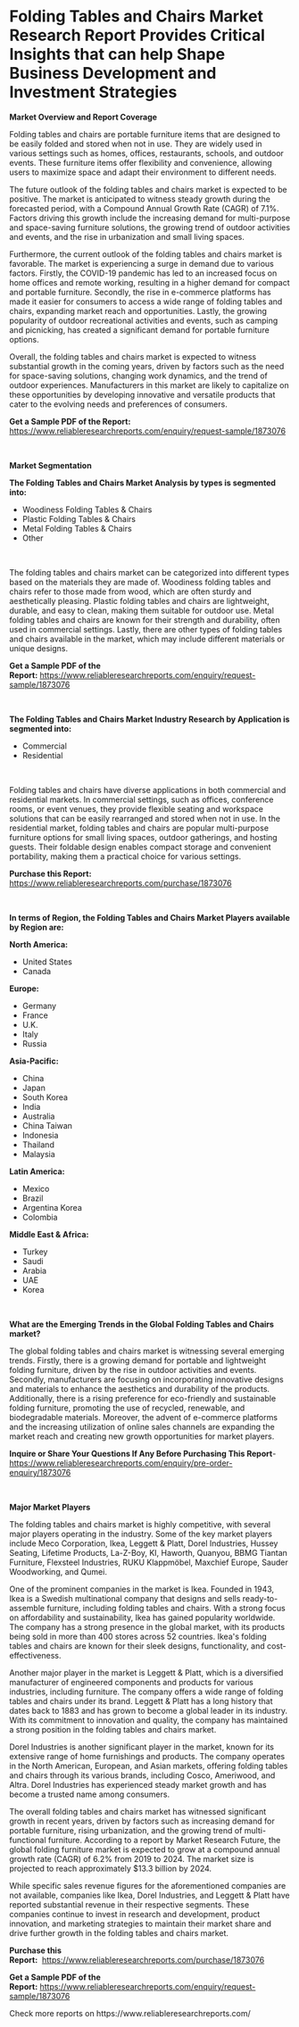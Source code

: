 <p><h1>Folding Tables and Chairs Market Research Report Provides Critical Insights that can help Shape Business Development and Investment Strategies</h1></p><p><strong>Market Overview and Report Coverage</strong></p>
<p><p>Folding tables and chairs are portable furniture items that are designed to be easily folded and stored when not in use. They are widely used in various settings such as homes, offices, restaurants, schools, and outdoor events. These furniture items offer flexibility and convenience, allowing users to maximize space and adapt their environment to different needs.</p><p>The future outlook of the folding tables and chairs market is expected to be positive. The market is anticipated to witness steady growth during the forecasted period, with a Compound Annual Growth Rate (CAGR) of 7.1%. Factors driving this growth include the increasing demand for multi-purpose and space-saving furniture solutions, the growing trend of outdoor activities and events, and the rise in urbanization and small living spaces.</p><p>Furthermore, the current outlook of the folding tables and chairs market is favorable. The market is experiencing a surge in demand due to various factors. Firstly, the COVID-19 pandemic has led to an increased focus on home offices and remote working, resulting in a higher demand for compact and portable furniture. Secondly, the rise in e-commerce platforms has made it easier for consumers to access a wide range of folding tables and chairs, expanding market reach and opportunities. Lastly, the growing popularity of outdoor recreational activities and events, such as camping and picnicking, has created a significant demand for portable furniture options.</p><p>Overall, the folding tables and chairs market is expected to witness substantial growth in the coming years, driven by factors such as the need for space-saving solutions, changing work dynamics, and the trend of outdoor experiences. Manufacturers in this market are likely to capitalize on these opportunities by developing innovative and versatile products that cater to the evolving needs and preferences of consumers.</p></p>
<p><strong>Get a Sample PDF of the Report:</strong> <a href="https://www.reliableresearchreports.com/enquiry/request-sample/1873076">https://www.reliableresearchreports.com/enquiry/request-sample/1873076</a></p>
<p>&nbsp;</p>
<p><strong>Market Segmentation</strong></p>
<p><strong>The Folding Tables and Chairs Market Analysis by types is segmented into:</strong></p>
<p><ul><li>Woodiness Folding Tables & Chairs</li><li>Plastic Folding Tables & Chairs</li><li>Metal Folding Tables & Chairs</li><li>Other</li></ul></p>
<p>&nbsp;</p>
<p><p>The folding tables and chairs market can be categorized into different types based on the materials they are made of. Woodiness folding tables and chairs refer to those made from wood, which are often sturdy and aesthetically pleasing. Plastic folding tables and chairs are lightweight, durable, and easy to clean, making them suitable for outdoor use. Metal folding tables and chairs are known for their strength and durability, often used in commercial settings. Lastly, there are other types of folding tables and chairs available in the market, which may include different materials or unique designs.</p></p>
<p><strong>Get a Sample PDF of the Report:</strong>&nbsp;<a href="https://www.reliableresearchreports.com/enquiry/request-sample/1873076">https://www.reliableresearchreports.com/enquiry/request-sample/1873076</a></p>
<p>&nbsp;</p>
<p><strong>The Folding Tables and Chairs Market Industry Research by Application is segmented into:</strong></p>
<p><ul><li>Commercial</li><li>Residential</li></ul></p>
<p>&nbsp;</p>
<p><p>Folding tables and chairs have diverse applications in both commercial and residential markets. In commercial settings, such as offices, conference rooms, or event venues, they provide flexible seating and workspace solutions that can be easily rearranged and stored when not in use. In the residential market, folding tables and chairs are popular multi-purpose furniture options for small living spaces, outdoor gatherings, and hosting guests. Their foldable design enables compact storage and convenient portability, making them a practical choice for various settings.</p></p>
<p><strong>Purchase this Report:</strong>&nbsp; <a href="https://www.reliableresearchreports.com/purchase/1873076">https://www.reliableresearchreports.com/purchase/1873076</a></p>
<p>&nbsp;</p>
<p><strong>In terms of Region, the Folding Tables and Chairs Market Players available by Region are:</strong></p>
<p>
    <p> <strong> North America: </strong>
        <ul>
            <li>United States</li>
            <li>Canada</li>
        </ul>
        </p> 
    <p> <strong> Europe: </strong>
        <ul>
            <li>Germany</li>
            <li>France</li>
            <li>U.K.</li>
            <li>Italy</li>
            <li>Russia</li>
        </ul>
        </p> 
    <p> <strong> Asia-Pacific: </strong>
        <ul>
            <li>China</li>
            <li>Japan</li>
            <li>South Korea</li>
            <li>India</li>
            <li>Australia</li>
            <li>China Taiwan</li>
            <li>Indonesia</li>
            <li>Thailand</li>
            <li>Malaysia</li>
        </ul>
        </p> 
    <p> <strong> Latin America: </strong>
        <ul>
            <li>Mexico</li>
            <li>Brazil</li>
            <li>Argentina Korea</li>
            <li>Colombia</li>
        </ul>
        </p> 
    <p> <strong> Middle East & Africa: </strong>
        <ul>
            <li>Turkey</li>
            <li>Saudi</li>
            <li>Arabia</li>
            <li>UAE</li>
            <li>Korea</li>
        </ul>
    </p>
    </p>
<p>&nbsp;</p>
<p><strong>What are the Emerging Trends in the Global Folding Tables and Chairs market?</strong></p>
<p><p>The global folding tables and chairs market is witnessing several emerging trends. Firstly, there is a growing demand for portable and lightweight folding furniture, driven by the rise in outdoor activities and events. Secondly, manufacturers are focusing on incorporating innovative designs and materials to enhance the aesthetics and durability of the products. Additionally, there is a rising preference for eco-friendly and sustainable folding furniture, promoting the use of recycled, renewable, and biodegradable materials. Moreover, the advent of e-commerce platforms and the increasing utilization of online sales channels are expanding the market reach and creating new growth opportunities for market players.</p></p>
<p><strong>Inquire or Share Your Questions If Any Before Purchasing This Report</strong>- <a href="https://www.reliableresearchreports.com/enquiry/pre-order-enquiry/1873076">https://www.reliableresearchreports.com/enquiry/pre-order-enquiry/1873076</a></p>
<p>&nbsp;</p>
<p><strong>Major Market Players</strong></p>
<p><p>The folding tables and chairs market is highly competitive, with several major players operating in the industry. Some of the key market players include Meco Corporation, Ikea, Leggett & Platt, Dorel Industries, Hussey Seating, Lifetime Products, La-Z-Boy, KI, Haworth, Quanyou, BBMG Tiantan Furniture, Flexsteel Industries, RUKU Klappmöbel, Maxchief Europe, Sauder Woodworking, and Qumei.</p><p>One of the prominent companies in the market is Ikea. Founded in 1943, Ikea is a Swedish multinational company that designs and sells ready-to-assemble furniture, including folding tables and chairs. With a strong focus on affordability and sustainability, Ikea has gained popularity worldwide. The company has a strong presence in the global market, with its products being sold in more than 400 stores across 52 countries. Ikea's folding tables and chairs are known for their sleek designs, functionality, and cost-effectiveness.</p><p>Another major player in the market is Leggett & Platt, which is a diversified manufacturer of engineered components and products for various industries, including furniture. The company offers a wide range of folding tables and chairs under its brand. Leggett & Platt has a long history that dates back to 1883 and has grown to become a global leader in its industry. With its commitment to innovation and quality, the company has maintained a strong position in the folding tables and chairs market.</p><p>Dorel Industries is another significant player in the market, known for its extensive range of home furnishings and products. The company operates in the North American, European, and Asian markets, offering folding tables and chairs through its various brands, including Cosco, Ameriwood, and Altra. Dorel Industries has experienced steady market growth and has become a trusted name among consumers.</p><p>The overall folding tables and chairs market has witnessed significant growth in recent years, driven by factors such as increasing demand for portable furniture, rising urbanization, and the growing trend of multi-functional furniture. According to a report by Market Research Future, the global folding furniture market is expected to grow at a compound annual growth rate (CAGR) of 6.2% from 2019 to 2024. The market size is projected to reach approximately $13.3 billion by 2024.</p><p>While specific sales revenue figures for the aforementioned companies are not available, companies like Ikea, Dorel Industries, and Leggett & Platt have reported substantial revenue in their respective segments. These companies continue to invest in research and development, product innovation, and marketing strategies to maintain their market share and drive further growth in the folding tables and chairs market.</p></p>
<p><strong>Purchase this Report:</strong>&nbsp;&nbsp;<a href="https://www.reliableresearchreports.com/purchase/1873076">https://www.reliableresearchreports.com/purchase/1873076</a></p>
<p></p>
<p><strong>Get a Sample PDF of the Report:</strong>&nbsp;<a href="https://www.reliableresearchreports.com/enquiry/request-sample/1873076">https://www.reliableresearchreports.com/enquiry/request-sample/1873076</a></p>
<p>Check more reports on https://www.reliableresearchreports.com/</p>